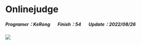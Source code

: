 # Onlinejudge
##### Programer：KeRong &nbsp;&nbsp;&nbsp;&nbsp;&nbsp;&nbsp;Finish：54 &nbsp;&nbsp;&nbsp;&nbsp;&nbsp;&nbsp;Update：2022/08/26
![](https://i.imgur.com/4EpA1ZN.gif)
